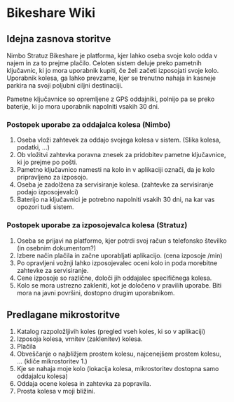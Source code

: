 # Bikeshare Wiki


## Idejna zasnova storitve
Nimbo Stratuz Bikeshare je platforma, kjer lahko oseba svoje kolo odda v najem in za to prejme plačilo. Celoten sistem deluje preko pametnih ključavnic, ki jo mora uporabnik kupiti, če želi začeti izposojati svoje kolo. Uporabnik kolesa, ga lahko prevzame, kjer se trenutno nahaja in kasneje parkira na svoji poljubni ciljni destinaciji.

Pametne ključavnice so opremljene z GPS oddajniki, polnijo pa se preko baterije, ki jo mora uporabnik napolniti vsakih 30 dni.


### Postopek uporabe za oddajalca kolesa (Nimbo)
1. Oseba vloži zahtevek za oddajo svojega kolesa v sistem. (Slika kolesa, podatki, ...)
2. Ob vložitvi zahtevka poravna znesek za pridobitev pametne ključavnice, ki jo prejme po pošti.
3. Pametno ključavnico namesti na kolo in v aplikaciji označi, da je kolo pripravljeno za izposojo.
4. Oseba je zadolžena za servisiranje kolesa. (zahtevke za servisiranje podajo izposojevalci)
5. Baterijo na ključavnici je potrebno napolniti vsakih 30 dni, na kar vas opozori tudi sistem.


### Postopek uporabe za izposojevalca kolesa (Stratuz)
1. Oseba se prijavi na platformo, kjer potrdi svoj račun s telefonsko številko (in osebnim dokumentom?)
2. Izbere način plačila in začne uporabljati aplikacijo. (cena izposoje /min)
3. Po opravljeni vožnji lahko izposojevalec oceni kolo in poda morebitne zahtevke za servisiranje.
4. Cene izposoje so različne, določi jih oddajalec specifičnega kolesa.
5. Kolo se mora ustrezno zakleniti, kot je določeno v pravilih uporabe. Biti mora na javni površini, dostopno drugim uporabnikom.


## Predlagane mikrostoritve
1. Katalog razpoložljivih koles (pregled vseh koles, ki so v aplikaciji)
2. Izposoja kolesa, vrnitev (zaklenitev) kolesa.
3. Plačila
4. Obveščanje o najbližjem prostem kolesu, najcenejšem prostem kolesu, ... (kliče mikrostoritev 1.)
5. Kje se nahaja moje kolo (lokacija kolesa, mikrostoritev dostopna samo oddajalcu kolesa)
6. Oddaja ocene kolesa in zahtevka za popravila.
7. Prosta kolesa v moji bližini.

